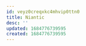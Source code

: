 ```yaml
---
id: veyz0creqxkc4mhvip0ttn0
title: Niantic
desc: ''
updated: 1684776739595
created: 1684776739595
---
```


